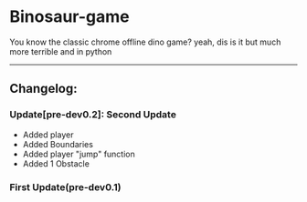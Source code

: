 # Binosaur-game
You know the classic chrome offline dino game? yeah, dis is it but much more terrible and in python
_____
## Changelog:
### Update[pre-dev0.2]: Second Update
- Added player
- Added Boundaries
- Added player "jump" function
- Added 1 Obstacle

### First Update(pre-dev0.1)
